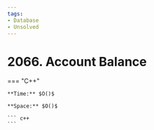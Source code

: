 ```yaml
---
tags:
- Database
- Unsolved
---
```



# 2066. Account Balance

=== "C++"

    **Time:** $O()$

    **Space:** $O()$

    ``` c++
    ```